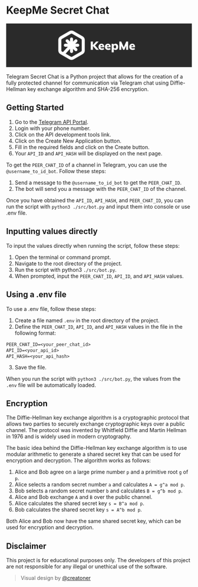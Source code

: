 # KeepMe Secret Chat
![KeepMe](./KeepMe.png)

Telegram Secret Chat is a Python project that allows for the creation of a fully protected channel for communication via Telegram chat using Diffie-Hellman key exchange algorithm and SHA-256 encryption.

## Getting Started

1. Go to the [Telegram API Portal](https://my.telegram.org/auth).
2. Login with your phone number.
3. Click on the API development tools link.
4. Click on the Create New Application button.
5. Fill in the required fields and click on the Create button.
6. Your `API_ID` and `API_HASH` will be displayed on the next page.

To get the `PEER_CHAT_ID` of a channel in Telegram, you can use the `@username_to_id_bot`. Follow these steps:

1. Send a message to the `@username_to_id_bot` to get the `PEER_CHAT_ID`.
2. The bot will send you a message with the `PEER_CHAT_ID` of the channel.

Once you have obtained the `API_ID`, `API_HASH`, and `PEER_CHAT_ID`, you can run the script with `python3 ./src/bot.py` and input them into console or use .env file.

## Inputting values directly

To input the values directly when running the script, follow these steps:

1. Open the terminal or command prompt.
1. Navigate to the root directory of the project.
1. Run the script with python3 `./src/bot.py`.
1. When prompted, input the `PEER_CHAT_ID`, `API_ID`, and `API_HASH` values.

## Using a .env file

To use a .env file, follow these steps:

1. Create a file named `.env` in the root directory of the project.
2. Define the `PEER_CHAT_ID`, `API_ID`, and `API_HASH` values in the file in the following format:

```
PEER_CHAT_ID=<your_peer_chat_id>
API_ID=<your_api_id>
API_HASH=<your_api_hash>
```

3. Save the file.

When you run the script with `python3 ./src/bot.py`, the values from the `.env` file will be automatically loaded.

## Encryption

The Diffie-Hellman key exchange algorithm is a cryptographic protocol that allows two parties to securely exchange cryptographic keys over a public channel. The protocol was invented by Whitfield Diffie and Martin Hellman in 1976 and is widely used in modern cryptography.

The basic idea behind the Diffie-Hellman key exchange algorithm is to use modular arithmetic to generate a shared secret key that can be used for encryption and decryption. The algorithm works as follows:

1. Alice and Bob agree on a large prime number `p` and a primitive root `g` of `p`.
1. Alice selects a random secret number `a` and calculates `A = g^a mod p`.
1. Bob selects a random secret number `b` and calculates `B = g^b mod p`.
1. Alice and Bob exchange `A` and `B` over the public channel.
1. Alice calculates the shared secret key `s = B^a mod p`.
1. Bob calculates the shared secret key `s = A^b mod p`.

Both Alice and Bob now have the same shared secret key, which can be used for encryption and decryption.

## Disclaimer

This project is for educational purposes only. The developers of this project are not responsible for any illegal or unethical use of the software.

> Visual design by [@creatoner](https://t.me/creatoner)
